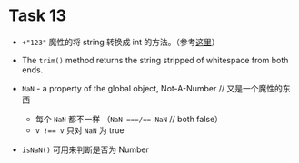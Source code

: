 # Task 13

* `+"123"` 魔性的将 string 转换成 int 的方法。（参考[这里](http://stackoverflow.com/questions/175739/is-there-a-built-in-way-in-javascript-to-check-if-a-string-is-a-valid-number)）

* The `trim()` method returns the string stripped of whitespace from both ends.

* `NaN` -  a property of the global object, Not-A-Number // 又是一个魔性的东西
	* 每个 `NaN` 都不一样 （`NaN ===/== NaN` // both false）
	* `v !== v` 只对 `NaN` 为 true
* `isNaN()` 可用来判断是否为 Number
